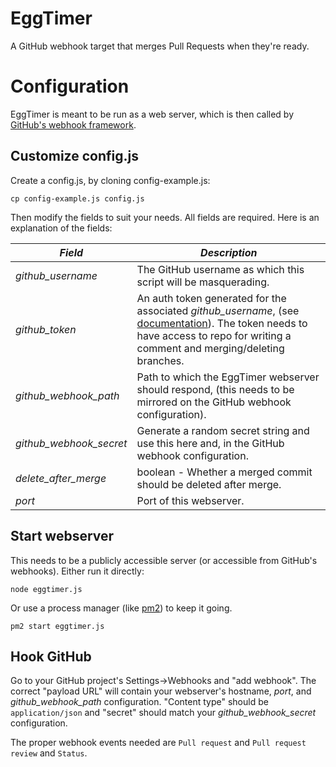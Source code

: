 EggTimer
========

A GitHub webhook target that merges Pull Requests when they're ready.

Configuration
=============

EggTimer is meant to be run as a web server, which is then called
by [GitHub's webhook framework](https://developer.github.com/webhooks/).

Customize config.js
-------------------

Create a config.js, by cloning config-example.js:

```
cp config-example.js config.js
```

Then modify the fields to suit your needs. All fields are required. Here is an
explanation of the fields:

| *Field*                 | *Description*                                                                                                                                                       |
|-------------------------|---------------------------------------------------------------------------------------------------------------------------------------------------------------------|
| *github_username*       | The GitHub username as which this script will be masquerading.                                                                                                      |
| *github_token*          | An auth token generated for the associated *github_username*, (see [documentation](https://help.github.com/articles/creating-an-access-token-for-command-line-use/)). The token needs to have access to repo for writing a comment and merging/deleting branches. |
| *github_webhook_path*   | Path to which the EggTimer webserver should respond, (this needs to be mirrored on the GitHub webhook configuration).                                               |
| *github_webhook_secret* | Generate a random secret string and use this here and, in the GitHub webhook configuration.                                                                         |
| *delete_after_merge*    | boolean - Whether a merged commit should be deleted after merge.                                                                                                    |
| *port*                  | Port of this webserver.                                                                                                                                             |


Start webserver
---------------

This needs to be a publicly accessible server (or accessible from GitHub's webhooks). Either
run it directly:

```
node eggtimer.js
```

Or use a process manager (like [pm2](http://pm2.keymetrics.io/)) to keep it going.

```
pm2 start eggtimer.js
```

Hook GitHub
-----------

Go to your GitHub project's Settings-&gt;Webhooks and "add webhook". The correct "payload URL"
will contain your webserver's hostname, *port*, and *github_webhook_path* configuration. "Content
type" should be `application/json` and "secret" should match your *github_webhook_secret* configuration.

The proper webhook events needed are `Pull request` and `Pull request review` and `Status`.
